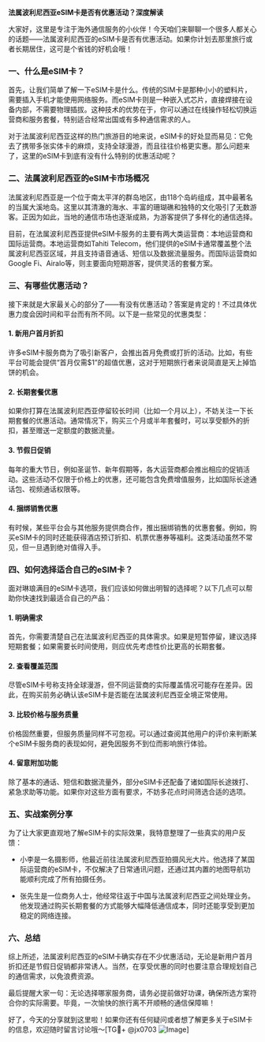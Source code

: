 **法属波利尼西亚eSIM卡是否有优惠活动？深度解读**

大家好，这里是专注于海外通信服务的小伙伴！今天咱们来聊聊一个很多人都关心的话题——法属波利尼西亚的eSIM卡是否有优惠活动。如果你计划去那里旅行或者长期居住，这可是个省钱的好机会哦！

### 一、什么是eSIM卡？

首先，让我们简单了解一下eSIM卡是什么。传统的SIM卡是那种小小的塑料片，需要插入手机才能使用网络服务。而eSIM卡则是一种嵌入式芯片，直接焊接在设备内部，不需要物理插拔。这种技术的优势在于，你可以通过在线操作轻松切换运营商和服务套餐，特别适合经常出国或有多种通信需求的人。

对于法属波利尼西亚这样的热门旅游目的地来说，eSIM卡的好处显而易见：它免去了携带多张实体卡的麻烦，支持全球漫游，而且往往价格更实惠。那么问题来了，这里的eSIM卡到底有没有什么特别的优惠活动呢？

### 二、法属波利尼西亚的eSIM卡市场概况

法属波利尼西亚是一个位于南太平洋的群岛地区，由118个岛屿组成，其中最著名的当属大溪地岛。这里以其清澈的海水、丰富的珊瑚礁和独特的文化吸引了无数游客。正因为如此，当地的通信市场也逐渐成熟，为游客提供了多样化的通信选择。

目前，在法属波利尼西亚提供eSIM卡服务的主要有两大类运营商：本地运营商和国际运营商。本地运营商如Tahiti Telecom，他们提供的eSIM卡通常覆盖整个法属波利尼西亚区域，并且支持语音通话、短信以及数据流量服务。而国际运营商如Google Fi、Airalo等，则主要面向短期游客，提供灵活的套餐方案。

### 三、有哪些优惠活动？

接下来就是大家最关心的部分了——有没有优惠活动？答案是肯定的！不过具体优惠力度会因时间和平台而有所不同。以下是一些常见的优惠类型：

#### 1. **新用户首月折扣**
许多eSIM卡服务商为了吸引新客户，会推出首月免费或打折的活动。比如，有些平台可能会提供“首月仅需$1”的超值优惠，这对于短期旅行者来说简直是天上掉馅饼的机会。

#### 2. **长期套餐优惠**
如果你打算在法属波利尼西亚停留较长时间（比如一个月以上），不妨关注一下长期套餐的优惠活动。通常情况下，购买三个月或半年套餐时，可以享受额外的折扣，甚至赠送一定额度的数据流量。

#### 3. **节假日促销**
每年的重大节日，例如圣诞节、新年假期等，各大运营商都会推出相应的促销活动。这些活动不仅限于价格上的优惠，还可能包含免费增值服务，比如国际长途通话包、视频通话权限等。

#### 4. **捆绑销售优惠**
有时候，某些平台会与其他服务提供商合作，推出捆绑销售的优惠套餐。例如，购买eSIM卡的同时还能获得酒店预订折扣、机票优惠券等福利。这类活动虽然不常见，但一旦遇到绝对值得入手。

### 四、如何选择适合自己的eSIM卡？

面对琳琅满目的eSIM卡选项，我们应该如何做出明智的选择呢？以下几点可以帮助你快速找到最适合自己的产品：

#### 1. **明确需求**
首先，你需要清楚自己在法属波利尼西亚的具体需求。如果是短暂停留，建议选择短期套餐；如果需要长时间使用，则应优先考虑性价比更高的长期套餐。

#### 2. **查看覆盖范围**
尽管eSIM卡号称支持全球漫游，但不同运营商的实际覆盖情况可能存在差异。因此，在购买前务必确认该eSIM卡是否能在法属波利尼西亚全境正常使用。

#### 3. **比较价格与服务质量**
价格固然重要，但服务质量同样不可忽视。可以通过查阅其他用户的评价来判断某个eSIM卡服务商的表现如何，避免因服务不到位而影响旅行体验。

#### 4. **留意附加功能**
除了基本的通话、短信和数据流量外，部分eSIM卡还配备了诸如国际长途拨打、紧急求助等功能。如果你对这些方面有要求，不妨多花点时间筛选合适的选项。

### 五、实战案例分享

为了让大家更直观地了解eSIM卡的实际效果，我特意整理了一些真实的用户反馈：

- 小李是一名摄影师，他最近前往法属波利尼西亚拍摄风光大片。他选择了某国际运营商的eSIM卡，不仅解决了日常通讯问题，还通过其内置的地图导航功能顺利完成了所有拍摄任务。
  
- 张先生是一位商务人士，他经常往返于中国与法属波利尼西亚之间处理业务。他发现通过购买长期套餐的方式能够大幅降低通信成本，同时还能享受到更加稳定的网络连接。

### 六、总结

综上所述，法属波利尼西亚的eSIM卡确实存在不少优惠活动，无论是新用户首月折扣还是节假日促销都非常诱人。当然，在享受优惠的同时也要注意合理规划自己的通信需求，以免浪费资源。

最后提醒大家一句：无论选择哪家服务商，请务必提前做好功课，确保所选方案符合你的实际需要。毕竟，一次愉快的旅行离不开顺畅的通信保障嘛！

好了，今天的分享就到这里啦！如果你还有任何疑问或者想了解更多关于eSIM卡的信息，欢迎随时留言讨论哦～[TG💪+ @jx0703 ![Image](https://github.com/user-attachments/assets/dbca1d08-cadb-493c-b0ec-ad6f7a83f270)]